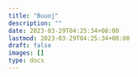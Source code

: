 ```yaml
---
title: "Buuoj"
description: ""
date: 2023-03-29T04:25:34+08:00
lastmod: 2023-03-29T04:25:34+08:00
draft: false
images: []
type: docs
---
```

